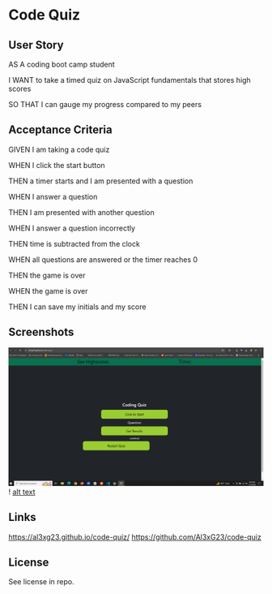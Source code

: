 # Code Quiz

## User Story

AS A coding boot camp student

I WANT to take a timed quiz on JavaScript fundamentals that stores high scores

SO THAT I can gauge my progress compared to my peers

## Acceptance Criteria

GIVEN I am taking a code quiz

WHEN I click the start button

THEN a timer starts and I am presented with a question

WHEN I answer a question

THEN I am presented with another question

WHEN I answer a question incorrectly

THEN time is subtracted from the clock

WHEN all questions are answered or the timer reaches 0

THEN the game is over

WHEN the game is over

THEN I can save my initials and my score

## Screenshots

![alt text](Capture.PNG)!
[alt text](Capture2.PNG)

## Links

https://al3xg23.github.io/code-quiz/
https://github.com/Al3xG23/code-quiz

## License

See license in repo.
